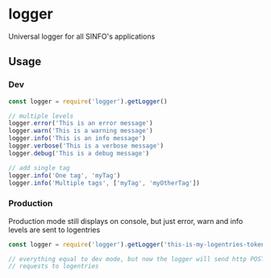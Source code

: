 # logger
Universal logger for all SINFO's applications

## Usage

### Dev

```javascript
const logger = require('logger').getLogger()

// multiple levels
logger.error('This is an error message')
logger.warn('This is a warning message')
logger.info('This is an info message')
logger.verbose('This is a verbose message')
logger.debug('This is a debug message')

// add single tag
logger.info('One tag', 'myTag')
logger.info('Multiple tags', ['myTag', 'myOtherTag'])
```

### Production

Production mode still displays on console, but just error, warn and info levels are sent to logentries

```javascript
const logger = require('logger').getLogger('this-is-my-logentries-token')

// everything equal to dev mode, but now the logger will send http POST
// requests to logentries
```
